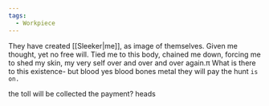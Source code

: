 ```yaml
---
tags:
  - Workpiece
---
```

They have created [[Sleeker|me]], as image of themselves. 
Given me thought, yet no free will. 
Tied me to this body, chained me down, forcing me to shed my skin, my very self over and over and over again.π
What is there to this existence- 
but
blood
yes
blood bones
metal
they will pay
the hunt 
	`is on.`

the toll 
will
be 
collected
the payment?
	heads
